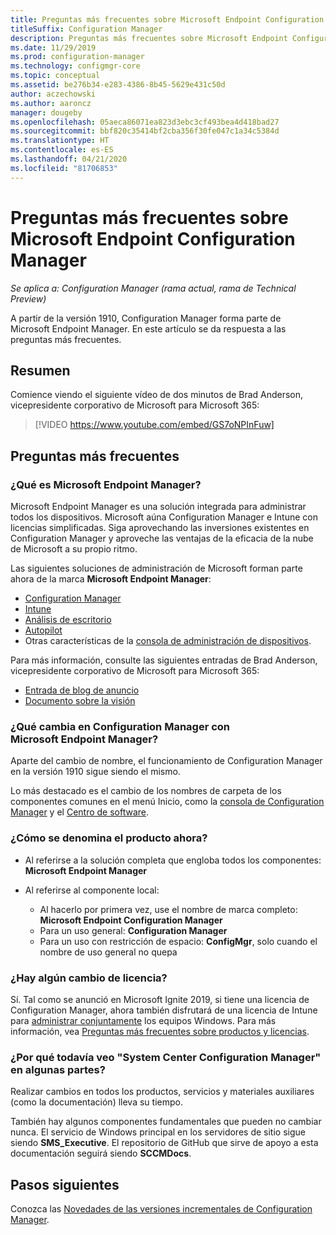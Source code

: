 ```yaml
---
title: Preguntas más frecuentes sobre Microsoft Endpoint Configuration Manager
titleSuffix: Configuration Manager
description: Preguntas más frecuentes sobre Microsoft Endpoint Configuration Manager
ms.date: 11/29/2019
ms.prod: configuration-manager
ms.technology: configmgr-core
ms.topic: conceptual
ms.assetid: be276b34-e283-4386-8b45-5629e431c50d
author: aczechowski
ms.author: aaroncz
manager: dougeby
ms.openlocfilehash: 05aeca86071ea823d3ebc3cf493bea4d418bad27
ms.sourcegitcommit: bbf820c35414bf2cba356f30fe047c1a34c5384d
ms.translationtype: HT
ms.contentlocale: es-ES
ms.lasthandoff: 04/21/2020
ms.locfileid: "81706853"
---
```

# <a name="microsoft-endpoint-configuration-manager-faq"></a>Preguntas más frecuentes sobre Microsoft Endpoint Configuration Manager

*Se aplica a: Configuration Manager (rama actual, rama de Technical Preview)*

A partir de la versión 1910, Configuration Manager forma parte de Microsoft Endpoint Manager. En este artículo se da respuesta a las preguntas más frecuentes.

## <a name="summary"></a>Resumen

Comience viendo el siguiente vídeo de dos minutos de Brad Anderson, vicepresidente corporativo de Microsoft para Microsoft 365:

> [!VIDEO https://www.youtube.com/embed/GS7oNPInFuw]

## <a name="faqs"></a>Preguntas más frecuentes

### <a name="what-is-microsoft-endpoint-manager"></a>¿Qué es Microsoft Endpoint Manager?

Microsoft Endpoint Manager es una solución integrada para administrar todos los dispositivos. Microsoft aúna Configuration Manager e Intune con licencias simplificadas. Siga aprovechando las inversiones existentes en Configuration Manager y aproveche las ventajas de la eficacia de la nube de Microsoft a su propio ritmo.

Las siguientes soluciones de administración de Microsoft forman parte ahora de la marca **Microsoft Endpoint Manager**:

- [Configuration Manager](https://docs.microsoft.com/configmgr)
- [Intune](https://docs.microsoft.com/intune)
- [Análisis de escritorio](../../desktop-analytics/overview.md)
- [Autopilot](https://docs.microsoft.com/intune/enrollment/enrollment-autopilot)
- Otras características de la [consola de administración de dispositivos](https://go.microsoft.com/fwlink/?linkid=2109094).

Para más información, consulte las siguientes entradas de Brad Anderson, vicepresidente corporativo de Microsoft para Microsoft 365:

- [Entrada de blog de anuncio](https://aka.ms/cmannounce)
- [Documento sobre la visión](https://aka.ms/MEMVisionPaper)

### <a name="what-things-change-in-configuration-manager-with-microsoft-endpoint-manager"></a>¿Qué cambia en Configuration Manager con Microsoft Endpoint Manager?

Aparte del cambio de nombre, el funcionamiento de Configuration Manager en la versión 1910 sigue siendo el mismo.

Lo más destacado es el cambio de los nombres de carpeta de los componentes comunes en el menú Inicio, como la [consola de Configuration Manager](../servers/manage/admin-console.md#bkmk_open) y el [Centro de software](software-center.md#bkmk_open).

### <a name="how-do-we-refer-to-the-product-now"></a>¿Cómo se denomina el producto ahora?

- Al referirse a la solución completa que engloba todos los componentes: **Microsoft Endpoint Manager**

- Al referirse al componente local:
  - Al hacerlo por primera vez, use el nombre de marca completo: **Microsoft Endpoint Configuration Manager**
  - Para un uso general: **Configuration Manager**
  - Para un uso con restricción de espacio: **ConfigMgr**, solo cuando el nombre de uso general no quepa

### <a name="are-there-any-licensing-changes"></a>¿Hay algún cambio de licencia?

Sí. Tal como se anunció en Microsoft Ignite 2019, si tiene una licencia de Configuration Manager, ahora también disfrutará de una licencia de Intune para [administrar conjuntamente](../../comanage/overview.md) los equipos Windows. Para más información, vea [Preguntas más frecuentes sobre productos y licencias](product-and-licensing-faq.md#bkmk_mem).

### <a name="why-do-i-still-see-system-center-configuration-manager-some-places"></a>¿Por qué todavía veo "System Center Configuration Manager" en algunas partes?

Realizar cambios en todos los productos, servicios y materiales auxiliares (como la documentación) lleva su tiempo.

También hay algunos componentes fundamentales que pueden no cambiar nunca. El servicio de Windows principal en los servidores de sitio sigue siendo **SMS_Executive**. El repositorio de GitHub que sirve de apoyo a esta documentación seguirá siendo **SCCMDocs**.

## <a name="next-steps"></a>Pasos siguientes

Conozca las [Novedades de las versiones incrementales de Configuration Manager](../plan-design/changes/whats-new-incremental-versions.md).
